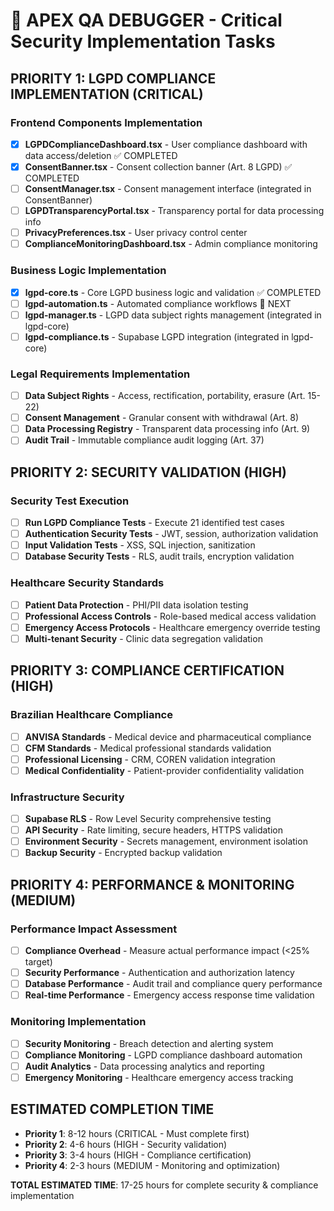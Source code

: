 # 🚨 APEX QA DEBUGGER - Critical Security Implementation Tasks

## **PRIORITY 1: LGPD COMPLIANCE IMPLEMENTATION** (CRITICAL)

### **Frontend Components Implementation**
- [x] **LGPDComplianceDashboard.tsx** - User compliance dashboard with data access/deletion ✅ COMPLETED
- [x] **ConsentBanner.tsx** - Consent collection banner (Art. 8 LGPD) ✅ COMPLETED
- [ ] **ConsentManager.tsx** - Consent management interface (integrated in ConsentBanner)
- [ ] **LGPDTransparencyPortal.tsx** - Transparency portal for data processing info  
- [ ] **PrivacyPreferences.tsx** - User privacy control center
- [ ] **ComplianceMonitoringDashboard.tsx** - Admin compliance monitoring

### **Business Logic Implementation**
- [x] **lgpd-core.ts** - Core LGPD business logic and validation ✅ COMPLETED
- [ ] **lgpd-automation.ts** - Automated compliance workflows 🔄 NEXT
- [ ] **lgpd-manager.ts** - LGPD data subject rights management (integrated in lgpd-core)
- [ ] **lgpd-compliance.ts** - Supabase LGPD integration (integrated in lgpd-core)

### **Legal Requirements Implementation**
- [ ] **Data Subject Rights** - Access, rectification, portability, erasure (Art. 15-22)
- [ ] **Consent Management** - Granular consent with withdrawal (Art. 8)
- [ ] **Data Processing Registry** - Transparent data processing info (Art. 9)
- [ ] **Audit Trail** - Immutable compliance audit logging (Art. 37)

## **PRIORITY 2: SECURITY VALIDATION** (HIGH)

### **Security Test Execution**
- [ ] **Run LGPD Compliance Tests** - Execute 21 identified test cases
- [ ] **Authentication Security Tests** - JWT, session, authorization validation
- [ ] **Input Validation Tests** - XSS, SQL injection, sanitization
- [ ] **Database Security Tests** - RLS, audit trails, encryption validation

### **Healthcare Security Standards**
- [ ] **Patient Data Protection** - PHI/PII data isolation testing
- [ ] **Professional Access Controls** - Role-based medical access validation
- [ ] **Emergency Access Protocols** - Healthcare emergency override testing
- [ ] **Multi-tenant Security** - Clinic data segregation validation

## **PRIORITY 3: COMPLIANCE CERTIFICATION** (HIGH)

### **Brazilian Healthcare Compliance**
- [ ] **ANVISA Standards** - Medical device and pharmaceutical compliance
- [ ] **CFM Standards** - Medical professional standards validation  
- [ ] **Professional Licensing** - CRM, COREN validation integration
- [ ] **Medical Confidentiality** - Patient-provider confidentiality validation

### **Infrastructure Security**
- [ ] **Supabase RLS** - Row Level Security comprehensive testing
- [ ] **API Security** - Rate limiting, secure headers, HTTPS validation
- [ ] **Environment Security** - Secrets management, environment isolation
- [ ] **Backup Security** - Encrypted backup validation

## **PRIORITY 4: PERFORMANCE & MONITORING** (MEDIUM)

### **Performance Impact Assessment**
- [ ] **Compliance Overhead** - Measure actual performance impact (<25% target)
- [ ] **Security Performance** - Authentication and authorization latency
- [ ] **Database Performance** - Audit trail and compliance query performance
- [ ] **Real-time Performance** - Emergency access response time validation

### **Monitoring Implementation**
- [ ] **Security Monitoring** - Breach detection and alerting system
- [ ] **Compliance Monitoring** - LGPD compliance dashboard automation
- [ ] **Audit Analytics** - Data processing analytics and reporting
- [ ] **Emergency Monitoring** - Healthcare emergency access tracking

## **ESTIMATED COMPLETION TIME**
- **Priority 1**: 8-12 hours (CRITICAL - Must complete first)
- **Priority 2**: 4-6 hours (HIGH - Security validation)  
- **Priority 3**: 3-4 hours (HIGH - Compliance certification)
- **Priority 4**: 2-3 hours (MEDIUM - Monitoring and optimization)

**TOTAL ESTIMATED TIME**: 17-25 hours for complete security & compliance implementation